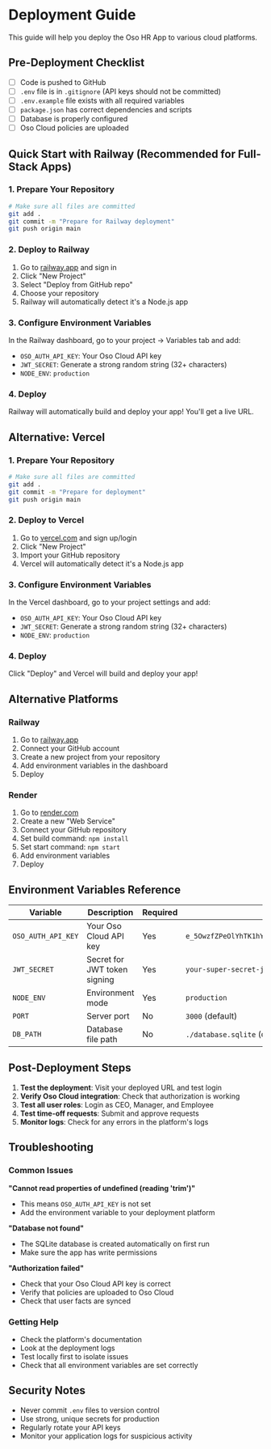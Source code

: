 # Deployment Guide

This guide will help you deploy the Oso HR App to various cloud platforms.

## Pre-Deployment Checklist

- [ ] Code is pushed to GitHub
- [ ] `.env` file is in `.gitignore` (API keys should not be committed)
- [ ] `.env.example` file exists with all required variables
- [ ] `package.json` has correct dependencies and scripts
- [ ] Database is properly configured
- [ ] Oso Cloud policies are uploaded

## Quick Start with Railway (Recommended for Full-Stack Apps)

### 1. Prepare Your Repository
```bash
# Make sure all files are committed
git add .
git commit -m "Prepare for Railway deployment"
git push origin main
```

### 2. Deploy to Railway
1. Go to [railway.app](https://railway.app) and sign in
2. Click "New Project"
3. Select "Deploy from GitHub repo"
4. Choose your repository
5. Railway will automatically detect it's a Node.js app

### 3. Configure Environment Variables
In the Railway dashboard, go to your project → Variables tab and add:
- `OSO_AUTH_API_KEY`: Your Oso Cloud API key
- `JWT_SECRET`: Generate a strong random string (32+ characters)
- `NODE_ENV`: `production`

### 4. Deploy
Railway will automatically build and deploy your app! You'll get a live URL.

## Alternative: Vercel

### 1. Prepare Your Repository
```bash
# Make sure all files are committed
git add .
git commit -m "Prepare for deployment"
git push origin main
```

### 2. Deploy to Vercel
1. Go to [vercel.com](https://vercel.com) and sign up/login
2. Click "New Project"
3. Import your GitHub repository
4. Vercel will automatically detect it's a Node.js app

### 3. Configure Environment Variables
In the Vercel dashboard, go to your project settings and add:
- `OSO_AUTH_API_KEY`: Your Oso Cloud API key
- `JWT_SECRET`: Generate a strong random string (32+ characters)
- `NODE_ENV`: `production`

### 4. Deploy
Click "Deploy" and Vercel will build and deploy your app!

## Alternative Platforms

### Railway
1. Go to [railway.app](https://railway.app)
2. Connect your GitHub account
3. Create a new project from your repository
4. Add environment variables in the dashboard
5. Deploy

### Render
1. Go to [render.com](https://render.com)
2. Create a new "Web Service"
3. Connect your GitHub repository
4. Set build command: `npm install`
5. Set start command: `npm start`
6. Add environment variables
7. Deploy

## Environment Variables Reference

| Variable | Description | Required | Example |
|----------|-------------|----------|---------|
| `OSO_AUTH_API_KEY` | Your Oso Cloud API key | Yes | `e_5OwzfZPeOlYhTK1hYnmzNx_7TwbQVCJQEU_2L6HY8qkI6fUlzAuUa90So18D33r` |
| `JWT_SECRET` | Secret for JWT token signing | Yes | `your-super-secret-jwt-key-here-change-in-production` |
| `NODE_ENV` | Environment mode | Yes | `production` |
| `PORT` | Server port | No | `3000` (default) |
| `DB_PATH` | Database file path | No | `./database.sqlite` (default) |

## Post-Deployment Steps

1. **Test the deployment**: Visit your deployed URL and test login
2. **Verify Oso Cloud integration**: Check that authorization is working
3. **Test all user roles**: Login as CEO, Manager, and Employee
4. **Test time-off requests**: Submit and approve requests
5. **Monitor logs**: Check for any errors in the platform's logs

## Troubleshooting

### Common Issues

**"Cannot read properties of undefined (reading 'trim')"**
- This means `OSO_AUTH_API_KEY` is not set
- Add the environment variable to your deployment platform

**"Database not found"**
- The SQLite database is created automatically on first run
- Make sure the app has write permissions

**"Authorization failed"**
- Check that your Oso Cloud API key is correct
- Verify that policies are uploaded to Oso Cloud
- Check that user facts are synced

### Getting Help

- Check the platform's documentation
- Look at the deployment logs
- Test locally first to isolate issues
- Check that all environment variables are set correctly

## Security Notes

- Never commit `.env` files to version control
- Use strong, unique secrets for production
- Regularly rotate your API keys
- Monitor your application logs for suspicious activity
